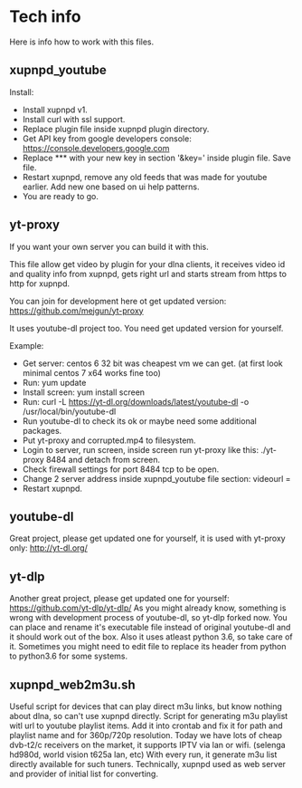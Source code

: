 # Tech info
  Here is info how to work with this files.
  

## xupnpd_youtube

  Install:
  
  - Install xupnpd v1.
  - Install curl with ssl support.
  - Replace plugin file inside xupnpd plugin directory.
  - Get API key from google developers console: https://console.developers.google.com
  - Replace *** with your new key in section '&key=' inside plugin file. Save file.
  - Restart xupnpd, remove any old feeds that was made for youtube earlier. Add new one based on ui help patterns.
  - You are ready to go.
  
  
## yt-proxy

  If you want your own server you can build it with this.
   
  This file allow get video by plugin for your dlna clients, it receives video id and quality info from xupnpd, gets right url and starts stream from https to http for xupnpd.
  
  You can join for development here ot get updated version:
  https://github.com/mejgun/yt-proxy
  
  It uses youtube-dl project too. You need get updated version for yourself.
  
  Example:
  
   - Get server: centos 6 32 bit was cheapest vm we can get. (at first look minimal centos 7 x64 works fine too)
   - Run: yum update
   - Install screen: yum install screen
   - Run: curl -L https://yt-dl.org/downloads/latest/youtube-dl -o /usr/local/bin/youtube-dl
   - Run youtube-dl to check its ok or maybe need some additional packages.
   - Put yt-proxy and corrupted.mp4 to filesystem.
   - Login to server, run screen, inside screen run yt-proxy like this: ./yt-proxy 8484 and detach from screen.
   - Check firewall settings for port 8484 tcp to be open.
   - Change 2 server address inside xupnpd_youtube file section: videourl =
   - Restart xupnpd.
  
  
## youtube-dl

  Great project, please get updated one for yourself, it is used with yt-proxy only: http://yt-dl.org/
  
## yt-dlp

  Another great project, please get updated one for yourself: https://github.com/yt-dlp/yt-dlp/
  As you might already know, something is wrong with development process of youtube-dl, so yt-dlp forked now.
  You can place and rename it's executable file instead of original youtube-dl and it should work out of the box.
  Also it uses atleast python 3.6, so take care of it. Sometimes you might need to edit file to replace its header from python to python3.6 for some systems.
  
## xupnpd_web2m3u.sh

  Useful script for devices that can play direct m3u links, but know nothing about dlna, so can't use xupnpd directly.
  Script for generating m3u playlist witl url to youtube playlist items. 
  Add it into crontab and fix it for path and playlist name and for 360p/720p resolution.
  Today we have lots of cheap dvb-t2/c receivers on the market, it supports IPTV via lan or wifi. (selenga hd980d, world vision t625a lan, etc)
  With every run, it generate m3u list directly available for such tuners.
  Technically, xupnpd used as web server and provider of initial list for converting.

